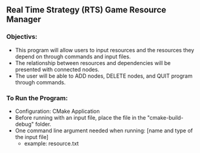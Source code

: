 ##  Real Time Strategy (RTS) Game Resource Manager

### Objectivs:
* This program will allow users to input resources and the resources they depend on through commands and input files.
* The relationship between resources and dependencies will be presented with connected nodes.
* The user will be able to ADD nodes, DELETE nodes, and QUIT program through commands.

### To Run the Program:
* Configuration: CMake Application
* Before running with an input file, place the file in the "cmake-build-debug" folder. 
* One command line argument needed when running: [name and type of the input file] 
  * example: resource.txt

